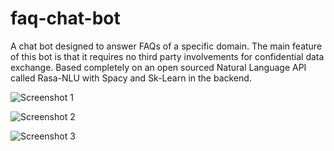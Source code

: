# faq-chat-bot
A chat bot designed to answer FAQs of a specific domain. The main feature of this bot is that it requires no third party involvements for confidential data exchange. Based completely on an open sourced Natural Language API called Rasa-NLU with Spacy and Sk-Learn in the backend.

![Screenshot 1](https://github.com/sahutkarsh/faq-chat-bot/blob/master/screenshots/screenshot1.png)

![Screenshot 2](https://github.com/sahutkarsh/faq-chat-bot/blob/master/screenshots/screenshot2.png)

![Screenshot 3](https://github.com/sahutkarsh/faq-chat-bot/blob/master/screenshots/screenshot3.png)
